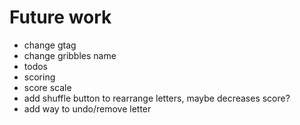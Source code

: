 # Future work

- change gtag
- change gribbles name
- todos
- scoring
- score scale
- add shuffle button to rearrange letters, maybe decreases score?
- add way to undo/remove letter
